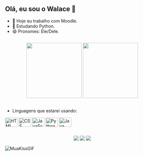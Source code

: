 ## Olá, eu sou o Walace 👋

- 🔭 Hoje eu trabalho com Moodle.
- 🌱 Estudando Python.
- 😄 Pronomes: Ele/Dele.

##

<div align="center">
  <img height="180em" src="https://github-readme-stats.vercel.app/api?username=Walacekeystone&show_icons=true&theme=tokyonight&include_all_commits=true&count_private=true"/>
  <img height="180em" src="https://github-readme-stats.vercel.app/api/top-langs/?username=Walacekeystone&layout=compact&langs_count=7&theme=tokyonight"/>
</div>

##

- Linguagens que estarei usando:
<div>
  <img align="center" alt="HTML" height="30" width="40" src="https://cdn.jsdelivr.net/gh/devicons/devicon/icons/html5/html5-original.svg">
  <img align="center" alt="CSS" height="30" width="40" src="https://cdn.jsdelivr.net/gh/devicons/devicon/icons/css3/css3-original.svg">
  <img align="center" alt="JavaScript" height="30" width="40" src="https://cdn.jsdelivr.net/gh/devicons/devicon/icons/javascript/javascript-original.svg">
  <img align="center" alt="Python" height="30" width="40" src="https://cdn.jsdelivr.net/gh/devicons/devicon/icons/python/python-original.svg">
  <img align="center" alt="Java" height="30" width="40" src="https://cdn.jsdelivr.net/gh/devicons/devicon/icons/java/java-original.svg">
</div>

##

<div align="center">
  <a href="https://www.instagram.com/nossa_walace/" target="_blank"><img src="https://img.shields.io/badge/-Instagram-%23E4405F?style=for-the-badge&logo=instagram&logoColor=white" target="_blank"></a>
  <a href="mailto:walbarros1924@gmail.com"><img src="https://img.shields.io/badge/-Gmail-%23333?style=for-the-badge&logo=gmail&logoColor=white" target="_blank"></a>
  <a href="https://www.linkedin.com/in/walace-keystone-de-barros-119a4026a/" target="_blank"><img src="https://img.shields.io/badge/-LinkedIn-%230077B5?style=for-the-badge&logo=linkedin&logoColor=white" target="_blank"></a>
</div>

![MuaKissGIF](https://github.com/user-attachments/assets/35f8d98a-4bac-439c-b69b-a0c3e34066a4)
